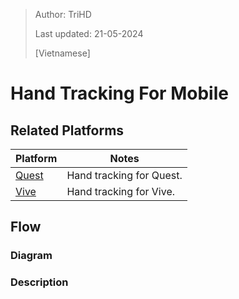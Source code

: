 > Author: TriHD
> 
> Last updated: 21-05-2024
> 
> [Vietnamese]
# Hand Tracking For Mobile

## Related Platforms
Platform   |Notes       
----------------|------------
[Quest]()|Hand tracking for Quest.
[Vive]()|Hand tracking for Vive.

## Flow
### Diagram


### Description
